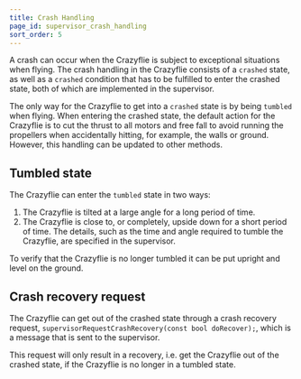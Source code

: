 ```yaml
---
title: Crash Handling
page_id: supervisor_crash_handling
sort_order: 5
---
```


A crash can occur when the Crazyflie is subject to exceptional situations when flying. The crash handling in the Crazyflie consists of a `crashed` state, as well as a `crashed` condition that has to be fulfilled to enter the crashed state, both of which are implemented in the supervisor. 

The only way for the Crazyflie to get into a `crashed` state is by being `tumbled` when flying. When entering the crashed state, the default action for the Crazyflie is to cut the thrust to all motors and free fall to avoid running the propellers when accidentally hitting, for example, the walls or ground. However, this handling can be updated to other methods.

## Tumbled state

The Crazyflie can enter the `tumbled` state in two ways:
1. The Crazyflie is tilted at a large angle for a long period of time.
2. The Crazyflie is close to, or completely, upside down for a short period of time.
The details, such as the time and angle required to tumble the Crazyflie, are specified in the supervisor. 

To verify that the Crazyflie is no longer tumbled it can be put upright and level on the ground.

## Crash recovery request

The Crazyflie can get out of the crashed state through a crash recovery request, `supervisorRequestCrashRecovery(const bool doRecover);`, which is a message that is sent to the supervisor. 

This request will only result in a recovery, i.e. get the Crazyflie out of the crashed state, if the Crazyflie is no longer in a tumbled state. 
